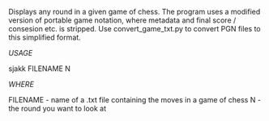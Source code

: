 Displays any round in a given game of chess.
The program uses a modified version of portable game notation, where metadata and final score / consesion etc. is stripped.
Use convert_game_txt.py to convert PGN files to this simplified format.

*USAGE*

sjakk FILENAME N

*WHERE*

FILENAME - name of a .txt file containing the moves in a game of chess
N - the round you want to look at
